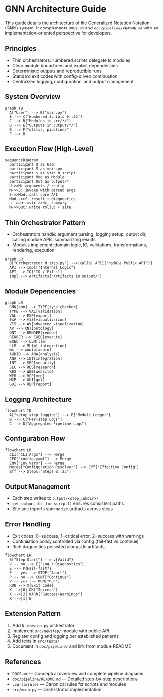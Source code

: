 # GNN Architecture Guide

This guide details the architecture of the Generalized Notation Notation (GNN) system. It complements `DOCS.md` and `doc/pipeline/README.md` with an implementation-oriented perspective for developers.

## Principles

- Thin orchestrators: numbered scripts delegate to modules
- Clear module boundaries and explicit dependencies
- Deterministic outputs and reproducible runs
- Standard exit codes with config-driven continuation
- Centralized logging, configuration, and output management

## System Overview

```mermaid
graph TB
  A["User"] --> B["main.py"]
  B --> C["Numbered Scripts 0..23"]
  C --> D["Modules in src/*/"]
  D --> E["Outputs in output/*/"]
  B --> F["utils/, pipeline/"]
  F --> B
```

## Execution Flow (High-Level)

```mermaid
sequenceDiagram
  participant U as User
  participant M as main.py
  participant S as Step N script
  participant Mod as Module
  participant Out as output/*
  U->>M: arguments / config
  M->>S: invoke with parsed args
  S->>Mod: call core API
  Mod-->>S: result + diagnostics
  S-->>M: exit code, summary
  M->>Out: write rollup + site
```

## Thin Orchestrator Pattern

- Orchestrators handle: argument parsing, logging setup, output dir, calling module APIs, summarizing results
- Modules implement: domain logic, IO, validations, transformations, rendering, execution

```mermaid
graph LR
  O["Orchestrator N_step.py"] -->|calls| API[("Module Public API")]
  API --> Impl["Internal Logic"]
  API --> IO["IO / Files"]
  Impl --> Artifacts["Artifacts in output/"]
```

## Module Dependencies

```mermaid
graph LR
  GNN[gnn] --> TYPE[type_checker]
  TYPE --> VAL[validation]
  VAL --> EXP[export]
  EXP --> VIS[visualization]
  VIS --> AV[advanced_visualization]
  AV --> ONT[ontology]
  ONT --> RENDER[render]
  RENDER --> EXEC[execute]
  EXEC --> LLM[llm]
  LLM --> ML[ml_integration]
  ML --> AUDIO[audio]
  AUDIO --> ANA[analysis]
  ANA --> INT[integration]
  INT --> SEC[security]
  SEC --> RES[research]
  RES --> WEB[website]
  WEB --> MCP[mcp]
  MCP --> GUI[gui]
  GUI --> REP[report]
```

## Logging Architecture

```mermaid
flowchart TD
  A["setup_step_logging"] --> B["Module Logger"]
  B --> C["Per-step Logs"]
  C --> D["Aggregated Pipeline Logs"]
```

## Configuration Flow

```mermaid
flowchart LR
  CLI["CLI Args"] --> Merge
  CFG["config.yaml"] --> Merge
  ENV["Env Vars"] --> Merge
  Merge["Configuration Resolver"] --> Eff["Effective Config"]
  Eff --> Steps["Steps 0..23"]
```

## Output Management

- Each step writes to `output/<step_subdir>/`
- `get_output_dir_for_script()` ensures consistent paths
- Site and reports summarize artifacts across steps

## Error Handling

- Exit codes: 0=success, 1=critical error, 2=success with warnings
- Continuation policy controlled via config (fail-fast vs continue)
- Rich diagnostics persisted alongside artifacts

```mermaid
flowchart LR
  S["Step Start"] --> V{Valid?}
  V -- no --> E["Log + Diagnostics"]
  E --> P{Fail-fast?}
  P -- yes --> STOP["Abort"]
  P -- no --> CONT["Continue"]
  V -- yes --> RUN["Run"]
  RUN --> X{Exit Code}
  X -->|0| OK["Success"]
  X -->|2| WARN["Success+Warnings"]
  X -->|1| E
```

## Extension Pattern

1. Add `N_newstep.py` orchestrator
2. Implement `src/newstep/` module with public API
3. Register config and logging per established patterns
4. Add tests in `src/tests/`
5. Document in `doc/pipeline/` and link from module README

## References

- `DOCS.md` — Conceptual overview and complete pipeline diagrams
- `doc/pipeline/README.md` — Detailed step-by-step descriptions
- `.cursorrules` — Canonical rules for scripts and modules
- `src/main.py` — Orchestrator implementation

